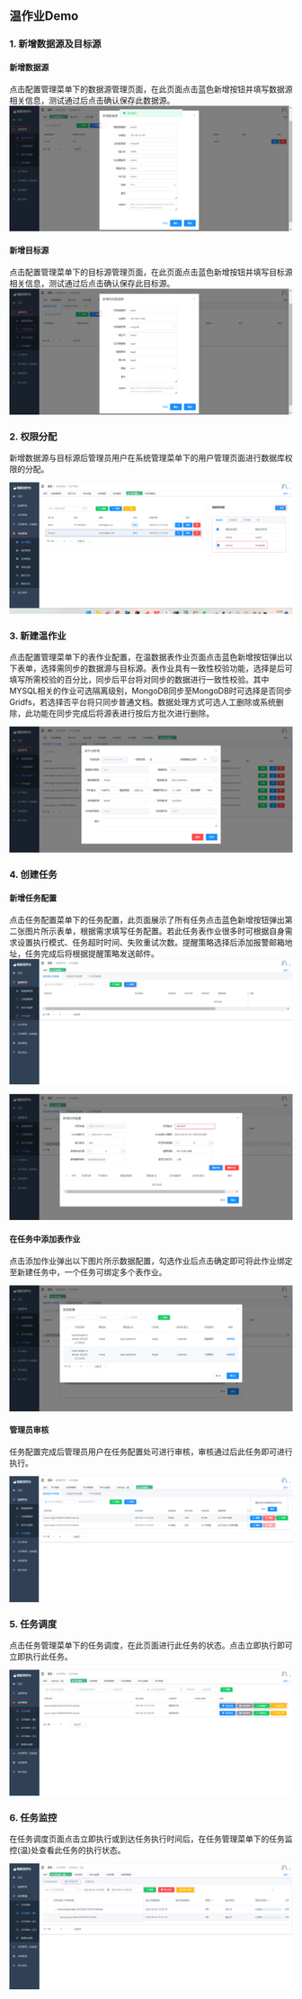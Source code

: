 

##  温作业Demo

### 1. 新增数据源及目标源

#### 新增数据源
点击配置管理菜单下的数据源管理页面，在此页面点击蓝色新增按钮并填写数据源相关信息，测试通过后点击确认保存此数据源。
   ![image-20230621132912082](../../images/whalealDataImages/image-20230621132912082.png)
#### 新增目标源

点击配置管理菜单下的目标源管理页面，在此页面点击蓝色新增按钮并填写目标源相关信息，测试通过后点击确认保存此目标源。
![image-20230621132755714](../../images/whalealDataImages/image-20230621132755714.png)


### 2. 权限分配

新增数据源与目标源后管理员用户在系统管理菜单下的用户管理页面进行数据库权限的分配。
  
 ![image-20230621132523358](../../images/whalealDataImages/image-20230621132523358.png)


### 3. 新建温作业

点击配置管理菜单下的表作业配置，在温数据表作业页面点击蓝色新增按钮弹出以下表单，选择需同步的数据源与目标源。表作业具有一致性校验功能，选择是后可填写所需校验的百分比，同步后平台将对同步的数据进行一致性校验。其中MYSQL相关的作业可选隔离级别，MongoDB同步至MongoDB时可选择是否同步Gridfs，若选择否平台将只同步普通文档。数据处理方式可选人工删除或系统删除，此功能在同步完成后将源表进行按后方批次进行删除。

![image-20230621134350471](../../images/whalealDataImages/image-20230621134350471.png)

### 4. 创建任务

#### 新增任务配置
点击任务配置菜单下的任务配置，此页面展示了所有任务点击蓝色新增按钮弹出第二张图片所示表单，根据需求填写任务配置。若此任务表作业很多时可根据自身需求设置执行模式、任务超时时间、失败重试次数。提醒策略选择后添加报警邮箱地址，任务完成后将根据提醒策略发送邮件。
![image-20230621142941634](../../images/whalealDataImages/image-20230621142941634.png)

![image-20230621143119669](../../images/whalealDataImages/image-20230621143119669.png)

#### 在任务中添加表作业
点击添加作业弹出以下图片所示数据配置，勾选作业后点击确定即可将此作业绑定至新建任务中，一个任务可绑定多个表作业。

![image-20230621143532776](../../images/whalealDataImages/image-20230621143532776.png)

#### 管理员审核

任务配置完成后管理员用户在任务配置处可进行审核，审核通过后此任务即可进行执行。

![image-20230619183730879](../../images/whalealDataImages/image-20230619183730879.png)


### 5. 任务调度

点击任务管理菜单下的任务调度，在此页面进行此任务的状态。点击立即执行即可立即执行此任务。

![image-20230620133351561](../../images/whalealDataImages/image-20230620133351561.png)


### 6. 任务监控


在任务调度页面点击立即执行或到达任务执行时间后，在任务管理菜单下的任务监控(温)处查看此任务的执行状态。


![image-20230620142632337](../../images/whalealDataImages/image-20230620142632337.png)

